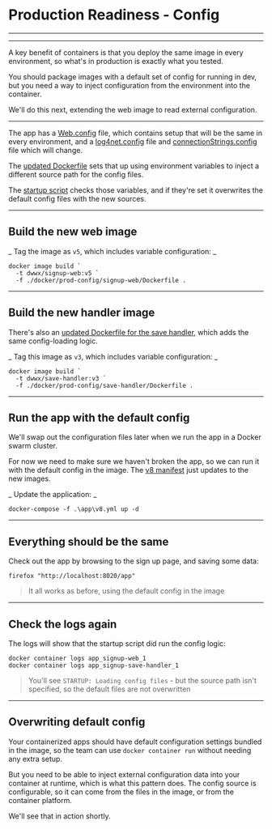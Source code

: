 # Production Readiness - Config

---

<section data-background-image="/img/prod/Slide6.png">

---

A key benefit of containers is that you deploy the same image in every environment, so what's in production is exactly what you tested.

You should package images with a default set of config for running in dev, but you need a way to inject configuration from the environment into the container. 

We'll do this next, extending the web image to read external configuration.

---

The app has a [Web.config]() file, which contains setup that will be the same in every environment, and a [log4net.config]() file and [connectionStrings.config]() file which will change.

The [updated Dockerfile](./docker/prod-config/signup-web/Dockerfile) sets that up using environment variables to inject a different source path for the config files.

The [startup script](./docker/prod-config/signup-web/startup.ps1) checks those variables, and if they're set it overwrites the default config files with the new sources.

---

## Build the new web image

_ Tag the image as `v5`, which includes variable configuration: _

```
docker image build `
  -t dwwx/signup-web:v5 `
  -f ./docker/prod-config/signup-web/Dockerfile .
```

---

## Build the new handler image

There's also an [updated Dockerfile for the save handler](), which adds the same config-loading logic.

_ Tag this image as `v3`, which includes variable configuration: _

```
docker image build `
  -t dwwx/save-handler:v3 `
  -f ./docker/prod-config/save-handler/Dockerfile .
```

---

## Run the app with the default config

We'll swap out the configuration files later when we run the app in a Docker swarm cluster. 

For now we need to make sure we haven't broken the app, so we can run it with the default config in the image. The [v8 manifest](./app/v8.yml) just updates to the new images.

_ Update the application: _

```
docker-compose -f .\app\v8.yml up -d
```

---

## Everything should be the same

Check out the app by browsing to the sign up page, and saving some data:

```
firefox "http://localhost:8020/app"
```

> It all works as before, using the default config in the image

---

## Check the logs again

The logs will show that the startup script did run the config logic:

```
docker container logs app_signup-web_1
docker container logs app_signup-save-handler_1
```

> You'll see `STARTUP: Loading config files` - but the source path isn't specified, so the default files are not overwritten

---

## Overwriting default config

Your containerized apps should have default configuration settings bundled in the image, so the team can use `docker container run` without needing any extra setup.

But you need to be able to inject external configuration data into your container at runtime, which is what this pattern does. The config source is configurable, so it can come from the files in the image, or from the container platform.

We'll see that in action shortly.
